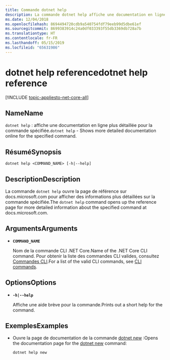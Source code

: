 ```yaml
---
title: Commande dotnet help
description: La commande dotnet help affiche une documentation en ligne plus détaillée pour la commande spécifiée.
ms.date: 12/04/2018
ms.openlocfilehash: 8694494720cdb9a540754fdf79eeb99d5dbe61ef
ms.sourcegitcommit: 8699383914c24a0df033393f55db3369db728a7b
ms.translationtype: HT
ms.contentlocale: fr-FR
ms.lasthandoff: 05/15/2019
ms.locfileid: "65631986"
---
```

# <a name="dotnet-help-reference"></a><span data-ttu-id="d13ca-103">dotnet help reference</span><span class="sxs-lookup"><span data-stu-id="d13ca-103">dotnet help reference</span></span>

[!INCLUDE [topic-appliesto-net-core-all](../../../includes/topic-appliesto-net-core-2plus.md)]

## <a name="name"></a><span data-ttu-id="d13ca-104">Name</span><span class="sxs-lookup"><span data-stu-id="d13ca-104">Name</span></span>

<span data-ttu-id="d13ca-105">`dotnet help` : affiche une documentation en ligne plus détaillée pour la commande spécifiée.</span><span class="sxs-lookup"><span data-stu-id="d13ca-105">`dotnet help` - Shows more detailed documentation online for the specified command.</span></span>

## <a name="synopsis"></a><span data-ttu-id="d13ca-106">Résumé</span><span class="sxs-lookup"><span data-stu-id="d13ca-106">Synopsis</span></span>

`dotnet help <COMMAND_NAME> [-h|--help]`

## <a name="description"></a><span data-ttu-id="d13ca-107">Description</span><span class="sxs-lookup"><span data-stu-id="d13ca-107">Description</span></span>

<span data-ttu-id="d13ca-108">La commande `dotnet help` ouvre la page de référence sur docs.microsoft.com pour afficher des informations plus détaillées sur la commande spécifiée.</span><span class="sxs-lookup"><span data-stu-id="d13ca-108">The `dotnet help` command opens up the reference page for more detailed information about the specified command at docs.microsoft.com.</span></span>

## <a name="arguments"></a><span data-ttu-id="d13ca-109">Arguments</span><span class="sxs-lookup"><span data-stu-id="d13ca-109">Arguments</span></span>

* **`COMMAND_NAME`**

  <span data-ttu-id="d13ca-110">Nom de la commande CLI .NET Core.</span><span class="sxs-lookup"><span data-stu-id="d13ca-110">Name of the .NET Core CLI command.</span></span> <span data-ttu-id="d13ca-111">Pour obtenir la liste des commandes CLI valides, consultez [Commandes CLI](index.md#cli-commands).</span><span class="sxs-lookup"><span data-stu-id="d13ca-111">For a list of the valid CLI commands, see [CLI commands](index.md#cli-commands).</span></span>

## <a name="options"></a><span data-ttu-id="d13ca-112">Options</span><span class="sxs-lookup"><span data-stu-id="d13ca-112">Options</span></span>

* **`-h|--help`**

  <span data-ttu-id="d13ca-113">Affiche une aide brève pour la commande.</span><span class="sxs-lookup"><span data-stu-id="d13ca-113">Prints out a short help for the command.</span></span>

## <a name="examples"></a><span data-ttu-id="d13ca-114">Exemples</span><span class="sxs-lookup"><span data-stu-id="d13ca-114">Examples</span></span>

* <span data-ttu-id="d13ca-115">Ouvre la page de documentation de la commande [dotnet new](dotnet-new.md) :</span><span class="sxs-lookup"><span data-stu-id="d13ca-115">Opens the documentation page for the [dotnet new](dotnet-new.md) command:</span></span>

  ```console
  dotnet help new
  ```
